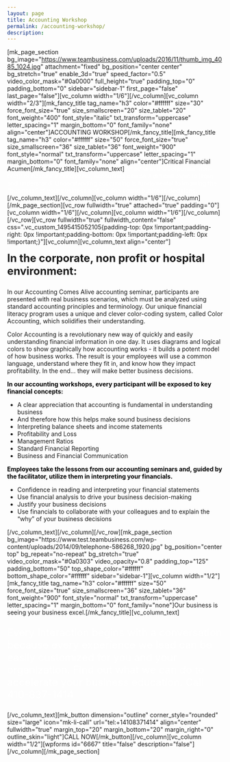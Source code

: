 ```yaml
---
layout: page
title: Accounting Workshop
permalink: /accounting-workshop/
description:
---
```

[mk_page_section bg_image="https://www.teambusiness.com/uploads/2016/11/thumb_img_4085_1024.jpg" attachment="fixed" bg_position="center center" bg_stretch="true" enable_3d="true" speed_factor="0.5" video_color_mask="#0a0000" full_height="true" padding_top="0" padding_bottom="0" sidebar="sidebar-1" first_page="false" last_page="false"][vc_column width="1/6"][/vc_column][vc_column width="2/3"][mk_fancy_title tag_name="h3" color="#ffffff" size="30" force_font_size="true" size_smallscreen="20" size_tablet="20" font_weight="400" font_style="italic" txt_transform="uppercase" letter_spacing="1" margin_bottom="0" font_family="none" align="center"]ACCOUNTING WORKSHOP[/mk_fancy_title][mk_fancy_title tag_name="h3" color="#ffffff" size="50" force_font_size="true" size_smallscreen="36" size_tablet="36" font_weight="900" font_style="normal" txt_transform="uppercase" letter_spacing="1" margin_bottom="0" font_family="none" align="center"]Critical Financial Acumen[/mk_fancy_title][vc_column_text]<span style="color: #fff;">Whether in the corporate, non-profit or hospital environment, accounting can be a difficult topic to learn and understand. Understanding accounting is fundamental to knowing the “business” of your business and making sound business decisions.</span>[/vc_column_text][/vc_column][vc_column width="1/6"][/vc_column][/mk_page_section][vc_row fullwidth="true" attached="true" padding="0"][vc_column width="1/6"][/vc_column][vc_column width="1/6"][/vc_column][/vc_row][vc_row fullwidth="true" fullwidth_content="false" css=".vc_custom_1495415052105{padding-top: 0px !important;padding-right: 0px !important;padding-bottom: 0px !important;padding-left: 0px !important;}"][vc_column][vc_column_text align="center"]
<p style="font-size: 25px; margin-top: 15px; text-align: left;"><strong>
In the corporate, non profit or hospital environment:</strong></p>
<p style="text-align: left;">In our Accounting Comes Alive accounting seminar, participants are presented with real business scenarios, which must be analyzed using standard accounting principles and terminology. Our unique financial literacy program uses a unique and clever color-coding system, called Color Accounting, which solidifies their understanding.</p>
<p style="text-align: left;">Color Accounting is a revolutionary new way of quickly and easily understanding financial information in one day. It uses diagrams and logical colors to show graphically how accounting works - it builds a potent model of how business works. The result is your employees will use a common language, understand where they fit in, and know how they impact profitability. In the end... they will make better business decisions.</p>
<p style="text-align: left;"><strong style="color: #000;">In our accounting workshops, every participant will be exposed to key financial concepts:</strong></p>

<ul style="text-align: left;">
 	<li style="text-align: left;">A clear appreciation that accounting is fundamental in understanding business</li>
 	<li style="text-align: left;">And therefore how this helps make sound business decisions</li>
 	<li style="text-align: left;">Interpreting balance sheets and income statements</li>
 	<li style="text-align: left;">Profitability and Loss</li>
 	<li style="text-align: left;">Management Ratios</li>
 	<li style="text-align: left;">Standard Financial Reporting</li>
 	<li style="text-align: left;">Business and Financial Communication</li>
</ul>
<p style="text-align: left;"><strong style="color: #000;">Employees take the lessons from our accounting seminars and, guided by the facilitator, utilize them in interpreting your financials.</strong></p>

<ul>
 	<li style="text-align: left;">Confidence in reading and interpreting your financial statements</li>
 	<li style="text-align: left;">Use financial analysis to drive your business decision-making</li>
 	<li style="text-align: left;">Justify your business decisions</li>
 	<li style="text-align: left;">Use financials to collaborate with your colleagues and to explain the “why” of your business decisions</li>
</ul>
[/vc_column_text][/vc_column][/vc_row][mk_page_section bg_image="https://www.test.teambusiness.com/wp-content/uploads/2014/09/telephone-586268_1920.jpg" bg_position="center top" bg_repeat="no-repeat" bg_stretch="true" video_color_mask="#0a0303" video_opacity="0.8" padding_top="125" padding_bottom="50" top_shape_color="#ffffff" bottom_shape_color="#ffffff" sidebar="sidebar-1"][vc_column width="1/2"][mk_fancy_title tag_name="h3" color="#ffffff" size="50" force_font_size="true" size_smallscreen="36" size_tablet="36" font_weight="900" font_style="normal" txt_transform="uppercase" letter_spacing="1" margin_bottom="0" font_family="none"]Our business is seeing your business excel.[/mk_fancy_title][vc_column_text]
<p style="color: #fff; font-size: 24px;">Every interaction begins with a conversation because every experience we lead can be easily customized for you and your organization. Find out what we can do to accelerate your business education. Call 410-837-1414</p>
[/vc_column_text][mk_button dimension="outline" corner_style="rounded" size="large" icon="mk-li-call" url="tel:+14108371414" align="center" fullwidth="true" margin_top="20" margin_bottom="20" margin_right="0" outline_skin="light"]CALL NOW[/mk_button][/vc_column][vc_column width="1/2"][wpforms id="6667" title="false" description="false"][/vc_column][/mk_page_section]
